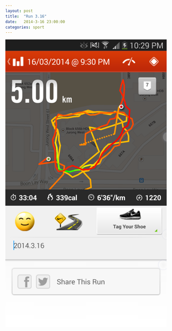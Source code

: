 ```yaml
---
layout: post
title:  "Run 3.16"
date:   2014-3-16 23:00:00
categories: sport
---
```


<img src="assets/hobbies/sport/Run2014.3.16.png">
